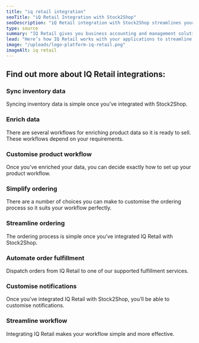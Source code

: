 ```yaml
---
title: "iq retail integration"
seoTitle: "iQ Retail Integration with Stock2Shop"
seoDescription: "iQ Retail integration with Stock2Shop streamlines your workflow"
type: source
summary: "IQ Retail gives you business accounting and management solutions designed to work in a retail, distributive and hospitality environment."
lead: "Here’s how IQ Retail works with your applications to streamline your workflow."
image: "/uploads/logo-platform-iq-retail.png"
imageAlt: iq retail
---
```


## Find out more about IQ Retail integrations:

### Sync inventory data    
    
Syncing inventory data is simple once you’ve integrated with Stock2Shop.
### Enrich data
    
There are several workflows for enriching product data so it is ready to sell. These workflows depend on your requirements.
### Customise product workflow
    
Once you’ve enriched your data, you can decide exactly how to set up your product workflow.
### Simplify ordering
    
There are a number of choices you can make to customise the ordering process so it suits your workflow perfectly.
### Streamline ordering
    
The ordering process is simple once you’ve integrated IQ Retail with Stock2Shop.
### Automate order fulfillment
    
Dispatch orders from IQ Retail to one of our supported fulfillment services.
### Customise notifications
    
Once you’ve integrated IQ Retail with Stock2Shop, you’ll be able to customise notifications.
### Streamline workflow
    
Integrating IQ Retail makes your workflow simple and more effective.